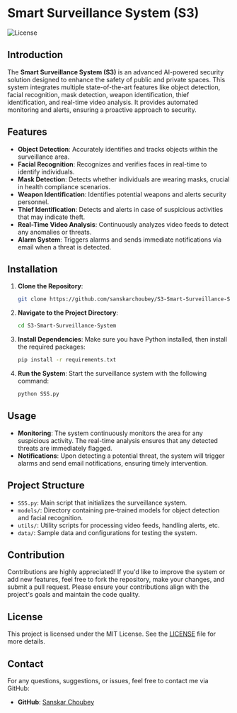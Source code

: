 
# Smart Surveillance System (S3)

![License](https://img.shields.io/badge/license-MIT-blue.svg)

## Introduction

The **Smart Surveillance System (S3)** is an advanced AI-powered security solution designed to enhance the safety of public and private spaces. This system integrates multiple state-of-the-art features like object detection, facial recognition, mask detection, weapon identification, thief identification, and real-time video analysis. It provides automated monitoring and alerts, ensuring a proactive approach to security.

## Features

- **Object Detection**: Accurately identifies and tracks objects within the surveillance area.
- **Facial Recognition**: Recognizes and verifies faces in real-time to identify individuals.
- **Mask Detection**: Detects whether individuals are wearing masks, crucial in health compliance scenarios.
- **Weapon Identification**: Identifies potential weapons and alerts security personnel.
- **Thief Identification**: Detects and alerts in case of suspicious activities that may indicate theft.
- **Real-Time Video Analysis**: Continuously analyzes video feeds to detect any anomalies or threats.
- **Alarm System**: Triggers alarms and sends immediate notifications via email when a threat is detected.

## Installation

1. **Clone the Repository**:
   ```bash
   git clone https://github.com/sanskarchoubey/S3-Smart-Surveillance-System.git
   ```
2. **Navigate to the Project Directory**:
   ```bash
   cd S3-Smart-Surveillance-System
   ```
3. **Install Dependencies**:
   Make sure you have Python installed, then install the required packages:
   ```bash
   pip install -r requirements.txt
   ```
4. **Run the System**:
   Start the surveillance system with the following command:
   ```bash
   python SSS.py
   ```

## Usage

- **Monitoring**: The system continuously monitors the area for any suspicious activity. The real-time analysis ensures that any detected threats are immediately flagged.
- **Notifications**: Upon detecting a potential threat, the system will trigger alarms and send email notifications, ensuring timely intervention.

## Project Structure

- `SSS.py`: Main script that initializes the surveillance system.
- `models/`: Directory containing pre-trained models for object detection and facial recognition.
- `utils/`: Utility scripts for processing video feeds, handling alerts, etc.
- `data/`: Sample data and configurations for testing the system.

## Contribution

Contributions are highly appreciated! If you'd like to improve the system or add new features, feel free to fork the repository, make your changes, and submit a pull request. Please ensure your contributions align with the project's goals and maintain the code quality.

## License

This project is licensed under the MIT License. See the [LICENSE](LICENSE) file for more details.

## Contact

For any questions, suggestions, or issues, feel free to contact me via GitHub:

- **GitHub**: [Sanskar Choubey](https://github.com/sanskarchoubey)
